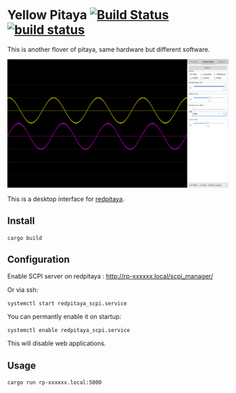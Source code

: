 # Yellow Pitaya [![Build Status](https://travis-ci.org/sanpii/yellow-pitaya.svg?branch=master)](https://travis-ci.org/sanpii/yellow-pitaya) [![build status](https://gitlab.com/sanpi/yellow-pitaya/badges/master/build.svg)](https://gitlab.com/sanpi/yellow-pitaya/commits/master)

This is another flover of pitaya, same hardware but different software.

![](screenshot.png)

This is a desktop interface for [redpitaya](https://redpitaya.com/).

## Install

```
cargo build
```

## Configuration

Enable SCPI server on redpitaya : http://rp-xxxxxx.local/scpi_manager/

Or via ssh:

```
systemctl start redpitaya_scpi.service
```

You can permantly enable it on startup:

```
systemctl enable redpitaya_scpi.service
```

This will disable web applications.

## Usage

```
cargo run rp-xxxxxx.local:5000
```

